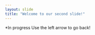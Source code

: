 ```yaml
---
layout: slide
title: "Welcome to our second slide!"
---
```

*In progress
Use the left arrow to go back!
